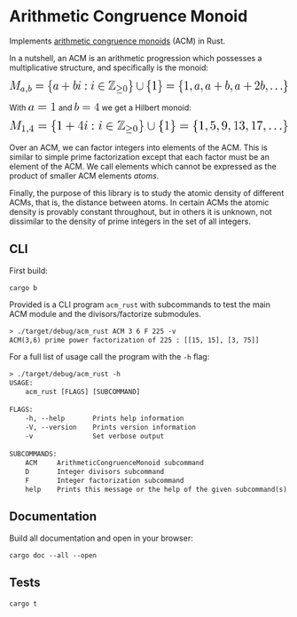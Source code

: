 Arithmetic Congruence Monoid
============================

Implements [arithmetic congruence monoids][math-acm] (ACM) in Rust.

[math-acm]: http://faculty.fairfield.edu/pbaginski/Papers/SubmittedACMSurvey%20RevisedReferee%2001.20.2013.pdf

In a nutshell, an ACM is an arithmetic progression which possesses a multiplicative structure,
and specifically is the monoid:
<center>
<img src="./tex/acm.png" height="24pt">
</center>

With <img src="./tex/hilbert-a.png" height="14pt">
and <img src="./tex/hilbert-b.png" height="14pt">
we get a Hilbert monoid:
<center>
<img src="./tex/hilbert.png" height="24pt">
</center>

Over an ACM, we can factor integers into elements of the ACM. This is similar to
simple prime factorization except that each factor must be an element of the
ACM. We call elements which cannot be expressed as the product of smaller ACM
elements *atoms*.

Finally, the purpose of this library is to study the atomic density of different
ACMs, that is, the distance between atoms. In certain ACMs the atomic density is
provably constant throughout, but in others it is unknown, not dissimilar to the
density of prime integers in the set of all integers.

## CLI
First build:
```
cargo b
```
Provided is a CLI program `acm_rust` with subcommands to test the main ACM
module and the divisors/factorize submodules.
```
> ./target/debug/acm_rust ACM 3 6 F 225 -v
ACM(3,6) prime power factorization of 225 : [[15, 15], [3, 75]]
```

For a full list of usage call the program with the `-h` flag:
```
> ./target/debug/acm_rust -h
USAGE:
    acm_rust [FLAGS] [SUBCOMMAND]

FLAGS:
    -h, --help       Prints help information
    -V, --version    Prints version information
    -v               Set verbose output

SUBCOMMANDS:
    ACM     ArithmeticCongruenceMonoid subcommand
    D       Integer divisors subcommand
    F       Integer factorization subcommand
    help    Prints this message or the help of the given subcommand(s)
```

<!--
   -
   -## Submodules
   -
   -### Prime power factorization
   -The [`factorize`][factorize] submodule provides a function `factorize` which
   -given an integer returns a vector of pairs of prime integer factors and powers
   -(the number of times it is a factor). For example:
   -```rust
   -assert_eq!(prime_factors::factorize(420), vec![(2, 2), (3, 1), (5, 1), (7, 1)]);
   -```
   -
   -[factorize]: https://github.com/nilsso/acm_rust/blob/master/src/factorize.rs
   -
   -### Divisors
   -The [`divisors`][divisors] submodule provides a function `divisors` which given an
   -integer returns a vector of integer divisors.
   -For example:
   -```rust
   -assert_eq!(divisors::divisors(18), vec![1, 2, 3, 9, 6, 18]);
   -```
   -
   -[divisors]: https://github.com/nilsso/acm_rust/blob/master/src/divisors.rs
   -->

## Documentation
Build all documentation and open in your browser:
```
cargo doc --all --open
```

## Tests
```
cargo t
```
